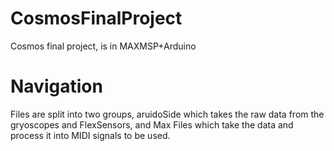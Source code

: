 # CosmosFinalProject
 Cosmos final project, is in MAXMSP+Arduino


# Navigation
 Files are split into two groups, aruidoSide which takes the raw data from the gryoscopes and FlexSensors, and Max Files which take the data and process it into MIDI signals to be used.

